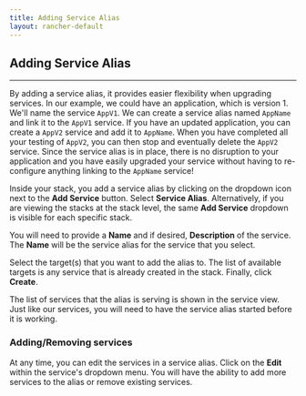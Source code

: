 ```yaml
---
title: Adding Service Alias
layout: rancher-default
---
```


## Adding Service Alias
---

By adding a service alias, it provides easier flexibility when upgrading services. In our example, we could have an application, which is version 1. We'll name the service `AppV1`. We can create a service alias named `AppName` and link it to the `AppV1` service. If you have an updated application, you can create a `AppV2` service and add it to `AppName`. When you have completed all your testing of `AppV2`, you can then stop and eventually delete the `AppV2` service. Since the service alias is in place, there is no disruption to your application and you have easily upgraded your service without having to re-configure anything linking to the `AppName` service!

Inside your stack, you add a service alias by clicking on the dropdown icon next to the **Add Service** button. Select **Service Alias**. Alternatively, if you are viewing the stacks at the stack level, the same **Add Service** dropdown is visible for each specific stack.

You will need to provide a **Name** and if desired, **Description** of the service. The **Name** will be the service alias for the service that you select. 

Select the target(s) that you want to add the alias to. The list of available targets is any service that is already created in the stack. Finally, click **Create**.

The list of services that the alias is serving is shown in the service view. Just like our services, you will need to have the service alias started before it is working.

### Adding/Removing services

At any time, you can edit the services in a service alias. Click on the **Edit** within the service's dropdown menu. You will have the ability to add more services to the alias or remove existing services.
